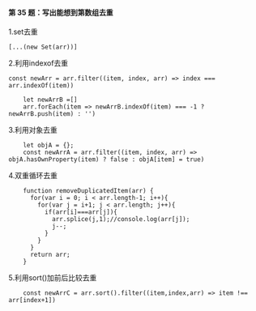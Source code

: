 #### 第 35 题：写出能想到第数组去重

1.set去重
```
[...(new Set(arr))]
```

2.利用indexof去重
```
const newArr = arr.filter((item, index, arr) => index ===  arr.indexOf(item))
```

```
    let newArrB =[]
    arr.forEach(item => newArrB.indexOf(item) === -1 ? newArrB.push(item) : '')
```

3.利用对象去重
```
    let objA = {};
    const newArrA = arr.filter((item, index, arr) => objA.hasOwnProperty(item) ? false : objA[item] = true)
```

4.双重循环去重
```
    function removeDuplicatedItem(arr) {
      for(var i = 0; i < arr.length-1; i++){
        for(var j = i+1; j < arr.length; j++){
          if(arr[i]===arr[j]){
            arr.splice(j,1);//console.log(arr[j]);
            j--;
          }
        }
      }
      return arr;
    }
```

5.利用sort()加前后比较去重
```
    const newArrC = arr.sort().filter((item,index,arr) => item !== arr[index+1])
```
